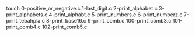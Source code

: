 touch 0-positive_or_negative.c 1-last_digit.c 2-print_alphabet.c 3-print_alphabets.c 4-print_alphabt.c 5-print_numbers.c 6-print_numberz.c 7-print_tebahpla.c 8-print_base16.c 9-print_comb.c 100-print_comb3.c 101-print_comb4.c 102-print_comb5.c
